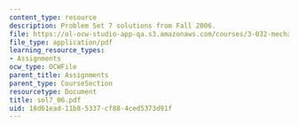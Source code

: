 ```yaml
---
content_type: resource
description: Problem Set 7 solutions from Fall 2006.
file: https://ol-ocw-studio-app-qa.s3.amazonaws.com/courses/3-032-mechanical-behavior-of-materials-fall-2007/18d61ead11b85337cf884ced5373d91f_sol7_06.pdf
file_type: application/pdf
learning_resource_types:
- Assignments
ocw_type: OCWFile
parent_title: Assignments
parent_type: CourseSection
resourcetype: Document
title: sol7_06.pdf
uid: 18d61ead-11b8-5337-cf88-4ced5373d91f
---
```

